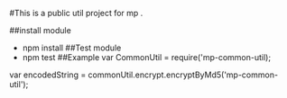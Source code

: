 #This is a public util project for mp .

##install module
* npm install
##Test module
* npm test
##Example
var CommonUtil = require('mp-common-util);

var encodedString = commonUtil.encrypt.encryptByMd5('mp-common-util');
